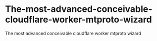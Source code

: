 # The-most-advanced-conceivable-cloudflare-worker-mtproto-wizard
The most advanced conceivable cloudflare worker mtproto wizard
